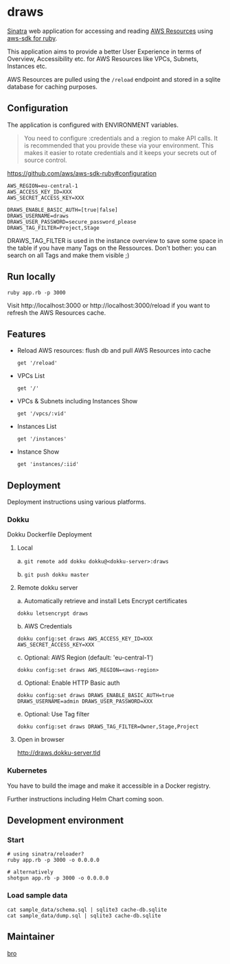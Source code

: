# draws

[Sinatra](http://www.sinatrarb.com/) web application for accessing and reading [AWS Resources](//missing_link) using [aws-sdk for ruby](//github.com/aws/aws-sdk-ruby).

This application aims to provide a better User Experience in terms of Overview, Accessibility etc. for AWS Resources like VPCs, Subnets, Instances etc.

AWS Resources are pulled using the `/reload` endpoint and stored in a sqlite database for caching purposes. 

## Configuration

The application is configured with ENVIRONMENT variables.

> You need to configure :credentials and a :region to make API calls. It is recommended that you provide these via your environment. This makes it easier to rotate credentials and it keeps your secrets out of source control.

https://github.com/aws/aws-sdk-ruby#configuration

    AWS_REGION=eu-central-1
    AWS_ACCESS_KEY_ID=XXX
    AWS_SECRET_ACCESS_KEY=XXX

    DRAWS_ENABLE_BASIC_AUTH=[true|false]
    DRAWS_USERNAME=draws
    DRAWS_USER_PASSWORD=secure_password_please
    DRAWS_TAG_FILTER=Project,Stage

DRAWS_TAG_FILTER is used in the instance overview to save some space in the table if you have many Tags on the Ressources. Don't bother: you can search on all Tags and make them visible ;)

## Run locally

    ruby app.rb -p 3000

Visit http://localhost:3000 or http://localhost:3000/reload if you want to refresh the AWS Resources cache.

## Features
  
* Reload AWS resources: flush db and pull AWS Resources into cache
    
    `get '/reload'`

* VPCs List
    
    `get '/'`

* VPCs & Subnets including Instances Show
    
    `get '/vpcs/:vid'`

* Instances List
    
    `get '/instances'`

* Instance Show
    
    `get 'instances/:iid'`

## Deployment

Deployment instructions using various platforms.

### Dokku

Dokku Dockerfile Deployment

1. Local

    a. `git remote add dokku dokku@<dokku-server>:draws`

    b. `git push dokku master`

2. Remote dokku server

    a. Automatically retrieve and install Lets Encrypt certificates
    
    `dokku letsencrypt draws`

    b. AWS Credentials
    
    `dokku config:set draws AWS_ACCESS_KEY_ID=XXX AWS_SECRET_ACCESS_KEY=XXX`

    c. Optional: AWS Region (default: 'eu-central-1')
    
    `dokku config:set draws AWS_REGION=<aws-region>`

    d. Optional: Enable HTTP Basic auth

    `dokku config:set draws DRAWS_ENABLE_BASIC_AUTH=true DRAWS_USERNAME=admin DRAWS_USER_PASSWORD=XXX`

    e. Optional: Use Tag filter

    `dokku config:set draws DRAWS_TAG_FILTER=Owner,Stage,Project`

3. Open in browser

    http://draws.dokku-server.tld

### Kubernetes 

You have to build the image and make it accessible in a Docker registry.

Further instructions including Helm Chart coming soon.

## Development environment

### Start

    # using sinatra/reloader?
    ruby app.rb -p 3000 -o 0.0.0.0

    # alternatively
    shotgun app.rb -p 3000 -o 0.0.0.0 

### Load sample data

    cat sample_data/schema.sql | sqlite3 cache-db.sqlite
    cat sample_data/dump.sql | sqlite3 cache-db.sqlite

## Maintainer

[bro](https://github.com/rbojan)
